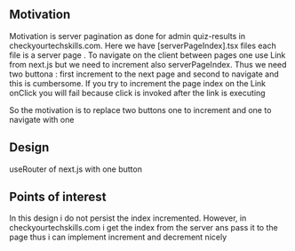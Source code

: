 <h2>Motivation</h2>
<p>Motivation is server pagination as done for admin quiz-results in checkyourtechskills.com. Here we have [serverPageIndex].tsx files each file is a server page . To navigate on the client between pages one use Link from next.js but we need to increment also serverPageIndex. Thus we need two buttona : first increment to the next page and second to navigate and this is  cumbersome. If you try to increment the page index on the Link onClick you will fail because click is invoked after the link is executing</p>
<p>So the motivation is to replace two buttons one to increment and one to navigate with one</p>

<h2>Design</h2>
useRouter of next.js with one button 

<h2>Points of interest</h2>
In this design i do not persist the index incremented. However, in checkyourtechskills.com i get the index from the server ans pass it to the page thus i can implement increment and decrement nicely